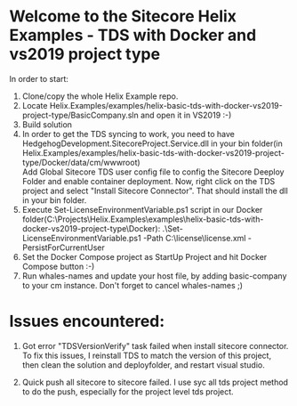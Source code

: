 # Welcome to the Sitecore Helix Examples - TDS with Docker and vs2019 project type

In order to start:
1. Clone/copy the whole Helix Example repo.
2. Locate Helix.Examples/examples/helix-basic-tds-with-docker-vs2019-project-type/BasicCompany.sln and open it in VS2019 :-)
3. Build solution
4. In order to get the TDS syncing to work, you need to have HedgehogDevelopment.SitecoreProject.Service.dll in your bin folder(in Helix.Examples/examples/helix-basic-tds-with-docker-vs2019-project-type/Docker/data/cm/wwwroot)  
   Add Global Sitecore TDS user config file to config the Sitecore Deeploy Folder and enable container deployment.
   Now, right click on the TDS project and select "Install Sitecore Connector". That should install the dll in your bin folder.
5. Execute Set-LicenseEnvironmentVariable.ps1 script in our Docker folder(C:\Projects\Helix.Examples\examples\helix-basic-tds-with-docker-vs2019-project-type\Docker):
   .\Set-LicenseEnvironmentVariable.ps1  -Path C:\license\license.xml -PersistForCurrentUser
6.  Set the Docker Compose project as StartUp Project and hit Docker Compose button :-)
7. Run whales-names and update your host file, by adding basic-company to your cm instance. Don't forget to cancel whales-names ;)

# Issues encountered:

1. Got error "TDSVersionVerify" task failed when install sitecore connector. To fix this issues, I reinstall TDS to match the version of this project, then clean the solution and deployfolder, and restart visual studio.

2. Quick push all sitecore to sitecore failed. I use syc all tds project method to do the push, especially for the project level tds project.
